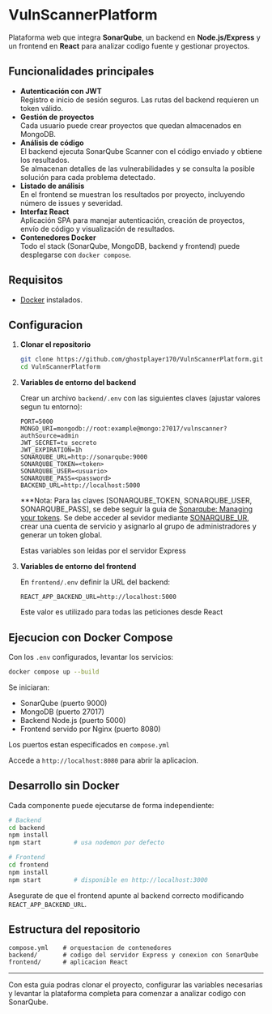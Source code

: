 ﻿# VulnScannerPlatform

Plataforma web que integra **SonarQube**, un backend en **Node.js/Express** y un frontend en **React** para analizar codigo fuente y gestionar proyectos.

## Funcionalidades principales

- **Autenticación con JWT**  
  Registro e inicio de sesión seguros. Las rutas del backend requieren un token válido.
- **Gestión de proyectos**  
  Cada usuario puede crear proyectos que quedan almacenados en MongoDB.
- **Análisis de código**  
  El backend ejecuta SonarQube Scanner con el código enviado y obtiene los resultados.  
  Se almacenan detalles de las vulnerabilidades y se consulta la posible solución para cada problema detectado.
- **Listado de análisis**  
  En el frontend se muestran los resultados por proyecto, incluyendo número de issues y severidad.
- **Interfaz React**  
  Aplicación SPA para manejar autenticación, creación de proyectos, envío de código y visualización de resultados.
- **Contenedores Docker**  
  Todo el stack (SonarQube, MongoDB, backend y frontend) puede desplegarse con `docker compose`.

## Requisitos

- [Docker](https://www.docker.com/) instalados.

## Configuracion

1. **Clonar el repositorio**

   ```bash
   git clone https://github.com/ghostplayer170/VulnScannerPlatform.git
   cd VulnScannerPlatform
   ```

2. **Variables de entorno del backend**

   Crear un archivo `backend/.env` con las siguientes claves (ajustar valores segun tu entorno):

   ```env
   PORT=5000
   MONGO_URI=mongodb://root:example@mongo:27017/vulnscanner?authSource=admin
   JWT_SECRET=tu_secreto
   JWT_EXPIRATION=1h
   SONARQUBE_URL=http://sonarqube:9000
   SONARQUBE_TOKEN=<token>
   SONARQUBE_USER=<usuario>
   SONARQUBE_PASS=<password>
   BACKEND_URL=http://localhost:5000
   ```
   ***Nota:
   Para las claves [SONARQUBE_TOKEN, SONARQUBE_USER, SONARQUBE_PASS], se debe seguir la guia de [Sonarqube: Managing your tokens](https://docs.sonarsource.com/sonarqube-server/latest/user-guide/managing-tokens/).
   Se debe acceder al sevidor mediante [SONARQUBE_UR](http://sonarqube:9000), crear una cuenta de servicio y asignarlo al grupo de administradores y generar un token global.

   Estas variables son leidas por el servidor Express

4. **Variables de entorno del frontend**

   En `frontend/.env` definir la URL del backend:

   ```env
   REACT_APP_BACKEND_URL=http://localhost:5000
   ```

   Este valor es utilizado para todas las peticiones desde React

## Ejecucion con Docker Compose

Con los `.env` configurados, levantar los servicios:

```bash
docker compose up --build
```

Se iniciaran:

- SonarQube (puerto 9000)
- MongoDB (puerto 27017)
- Backend Node.js (puerto 5000)
- Frontend servido por Nginx (puerto 8080)

Los puertos estan especificados en `compose.yml`

Accede a `http://localhost:8080` para abrir la aplicacion.

## Desarrollo sin Docker

Cada componente puede ejecutarse de forma independiente:

```bash
# Backend
cd backend
npm install
npm start         # usa nodemon por defecto

# Frontend
cd frontend
npm install
npm start         # disponible en http://localhost:3000
```

Asegurate de que el frontend apunte al backend correcto modificando `REACT_APP_BACKEND_URL`.

## Estructura del repositorio

```
compose.yml    # orquestacion de contenedores
backend/       # codigo del servidor Express y conexion con SonarQube
frontend/      # aplicacion React
```

---

Con esta guia podras clonar el proyecto, configurar las variables necesarias y levantar la plataforma completa para comenzar a analizar codigo con SonarQube.
